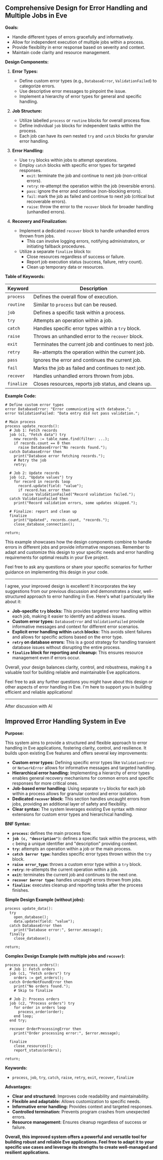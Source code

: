 ## Comprehensive Design for Error Handling and Multiple Jobs in Eve

**Goals:**

* Handle different types of errors gracefully and informatively.
* Allow for independent execution of multiple jobs within a process.
* Provide flexibility in error response based on severity and context.
* Maintain code clarity and resource management.

**Design Components:**

1. **Error Types:**
    * Define custom error types (e.g., `DatabaseError`, `ValidationFailed`) to categorize errors.
    * Use descriptive error messages to pinpoint the issue.
    * Implement a hierarchy of error types for general and specific handling.

2. **Job Structure:**
    * Utilize labelled `process` or `routine` blocks for overall process flow.
    * Define individual `job` blocks for independent tasks within the process.
    * Each job can have its own nested `try` and `catch` blocks for granular error handling.

3. **Error Handling:**
    * Use `try` blocks within jobs to attempt operations.
    * Employ `catch` blocks with specific error types for targeted responses.
        * `exit`: terminate the job and continue to next job (non-critical errors).
        * `retry`: re-attempt the operation within the job (reversible errors).
        * `pass`: ignore the error and continue (non-blocking errors).
        * `fail`: mark the job as failed and continue to next job (critical but recoverable errors).
        * `raise`: throw the error to the `recover` block for broader handling (unhandled errors).

4. **Recovery and Finalization:**
    * Implement a dedicated `recover` block to handle unhandled errors thrown from jobs.
        * This can involve logging errors, notifying administrators, or initiating fallback procedures.
    * Utilize a separate `finalize` block to:
        * Close resources regardless of success or failure.
        * Report job execution status (success, failure, retry count).
        * Clean up temporary data or resources.

**Table of Keywords:**

| Keyword | Description |
|---|---|
| `process` | Defines the overall flow of execution. |
| `routine` | Similar to `process` but can be reused. |
| `job` | Defines a specific task within a process. |
| `try` | Attempts an operation within a job. |
| `catch` | Handles specific error types within a `try` block. |
| `raise` | Throws an unhandled error to the `recover` block. |
| `exit` | Terminates the current job and continues to next job. |
| `retry` | Re-attempts the operation within the current job. |
| `pass` | Ignores the error and continues the current job. |
| `fail` | Marks the job as failed and continues to next job. |
| `recover` | Handles unhandled errors thrown from jobs. |
| `finalize` | Closes resources, reports job status, and cleans up. |

**Example Code:**

```eve
# Define custom error types
error DatabaseError: "Error communicating with database.";
error ValidationFailed: "Data entry did not pass validation.";

# Main process
process update_records():
  # Job 1: Fetch records
  job (c1, "Fetch data") try
    new records := table_name.find(filter: ...);
    if records.count == 0 then
      raise DatabaseError("No records found.");
  catch DatabaseError then
    print("Database error fetching records.");
    # Retry the job
    retry;

  # Job 2: Update records
  job (c2, "Update values") try
    for record in records loop
      record.update(field: "value");
      if record.has_error then
        raise ValidationFailed("Record validation failed.");
  catch ValidationFailed then
    print("Record validation errors, some updates skipped.");

  # Finalize: report and clean up
  finalize
    print("Updated", records.count, "records.");
    close_database_connection();

return;
```

This example showcases how the design components combine to handle errors in different jobs and provide informative responses. Remember to adapt and customize this design to your specific needs and error handling requirements for optimal results in your Eve project.

Feel free to ask any questions or share your specific scenarios for further guidance on implementing this design in your code.


----

I agree, your improved design is excellent! It incorporates the key suggestions from our previous discussion and demonstrates a clear, well-structured approach to error handling in Eve. Here's what I particularly like about it:

* **Job-specific `try` blocks:** This provides targeted error handling within each job, making it easier to identify and address issues.
* **Custom error types:** `DatabaseError` and `ValidationFailed` provide informative messages and context for different error scenarios.
* **Explicit error handling within `catch` blocks:** This avoids silent failures and allows for specific actions based on the error type.
* **`retry` on database errors:** This is a good strategy for handling transient database issues without disrupting the entire process.
* **`finalize` block for reporting and cleanup:** This ensures resource management even if errors occur.

Overall, your design balances clarity, control, and robustness, making it a valuable tool for building reliable and maintainable Eve applications. 

Feel free to ask any further questions you might have about this design or other aspects of error handling in Eve. I'm here to support you in building efficient and reliable applications!

----

After discussion with AI

## Improved Error Handling System in Eve

**Purpose:**

This system aims to provide a structured and flexible approach to error handling in Eve applications, fostering clarity, control, and resilience. It builds upon existing Eve features and offers several key improvements:

* **Custom error types:** Defining specific error types like `ValidationError` or `NetworkError` allows for informative messages and targeted handling.
* **Hierarchical error handling:** Implementing a hierarchy of error types enables general recovery mechanisms for common errors and specific responses for more critical ones.
* **Job-based error handling:** Using separate `try` blocks for each job within a process allows for granular control and error isolation.
* **Dedicated `recover` block:** This section handles uncaught errors from jobs, providing an additional layer of safety and flexibility.
* **Clear syntax:** The system leverages existing Eve syntax with minor extensions for custom error types and hierarchical handling.

**BNF Syntax:**

* **`process`:** defines the main process flow.
* **`job (c, "description")`:** defines a specific task within the process, with `c` being a unique identifier and "description" providing context.
* **`try`:** attempts an operation within a job or the main process.
* **`catch $error type`:** handles specific error types thrown within the `try` block.
* **`raise error_type`:** throws a custom error type within a `try` block.
* **`retry`:** re-attempts the current operation within a job.
* **`exit`:** terminates the current job and continues to the next one.
* **`recover $error type`:** handles uncaught errors thrown from jobs.
* **`finalize`:** executes cleanup and reporting tasks after the process finishes.

**Simple Design Example (without jobs):**

```eve
process update_data():
  try
    open_database();
    data.update(field: "value");
  catch DatabaseError then
    print("Database error:", $error.message);
  finally
    close_database();

return;
```

**Complex Design Example (with multiple jobs and `recover`):**

```eve
process process_orders():
  # Job 1: Fetch orders
  job (c1, "Fetch orders") try
    orders := get_orders();
  catch OrderNotFoundError then
    print("No orders found.");
    # Skip to finalize

  # Job 2: Process orders
  job (c2, "Process orders") try
    for order in orders loop
      process_order(order);
    end loop;
  end try;

  recover OrderProcessingError then
    print("Order processing error:", $error.message);

  finalize
    close_resources();
    report_status(orders);

return;
```

**Keywords:**

* `process`, `job`, `try`, `catch`, `raise`, `retry`, `exit`, `recover`, `finalize`

**Advantages:**

* **Clear and structured:** Improves code readability and maintainability.
* **Flexible and adaptable:** Allows customization to specific needs.
* **Informative error handling:** Provides context and targeted responses.
* **Controlled termination:** Prevents program crashes from unexpected errors.
* **Resource management:** Ensures cleanup regardless of success or failure.

**Overall, this improved system offers a powerful and versatile tool for building robust and reliable Eve applications. Feel free to adapt it to your specific use cases and leverage its strengths to create well-managed and resilient applications.**



